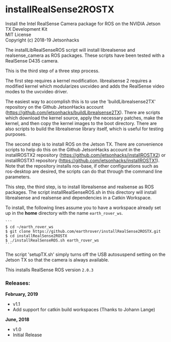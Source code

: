 # installRealSense2ROSTX
Install the Intel RealSense Camera package for ROS on the NVIDIA Jetson TX Development Kit
<br>MIT License
<br>Copyright (c) 2018-19 Jetsonhacks

The installLibRealSenseROS script will install librealsense and realsense_camera as ROS packages. These scripts have been tested with a RealSense D435 camera.

This is the third step of a three step process.

The first step requires a kernel modification. librealsense 2 requires a modified kernel which modularizes uvcvideo and adds the RealSense video modes to the uvcvideo driver.

The easiest way to accomplish this is to use the 'buildLibrealsense2TX' repository on the Github JetsonHacks account (https://github.com/jetsonhacks/buildLibrealsense2TX). There are scripts which download the kernel source, apply the necessary patches, make the kernel, and then copy the kernel images to the boot directory. There are also scripts to build the librealsense library itself, which is useful for testing purposes.

The second step is to install ROS on the Jetson TX. There are convenience scripts to help do this on the Github JetsonHacks account in the installROSTX2 repository (https://github.com/jetsonhacks/installROSTX2) or installROSTX1 repository (https://github.com/jetsonhacks/installROSTX1). Note that the repository installs ros-base, if other configurations such as ros-desktop are desired, the scripts can do that through the command line parameters.

This step, the third step, is to install librealsense and realsense as ROS packages. The script installRealSenseROS.sh in this directory will install librealsense and realsense and dependencies in a Catkin Workspace.

To install, the following lines assume you to have a workspace already set up in the **home** directory with the name `earth_rover_ws`.

	```
	$ cd ~/earth_rover_ws
	$ git clone https://github.com/earthrover/installRealSense2ROSTX.git
	$ cd installRealSense2ROSTX
	$ ./installRealSenseROS.sh earth_rover_ws
	```
The script 'setupTX.sh' simply turns off the USB autosuspend setting on the Jetson TX so that the camera is always available. 

This installs RealSense ROS version `2.0.3` 

<h3>Releases:</h3>

<b>February, 2019</b>
* v1.1
* Add support for catkin build workspaces (Thanks to Johann Lange)

<b>June, 2018</b>
* v1.0
* Initial Release

